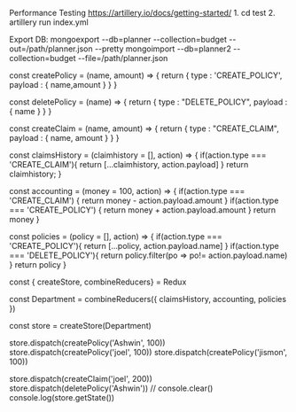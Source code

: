 

Performance Testing
    https://artillery.io/docs/getting-started/
    1. cd test 
    2. artillery run index.yml


Export DB:
  mongoexport --db=planner --collection=budget --out=/path/planner.json --pretty
  mongoimport --db=planner2 --collection=budget --file=/path/planner.json

const createPolicy = (name, amount) => {
  return {
    type : 'CREATE_POLICY',
    payload : {
      name,amount
    }
  }
}

const deletePolicy = (name) => {
  return {
    type : "DELETE_POLICY",
    payload :{
      name
    }
  }
}

const createClaim = (name, amount) => {
  return {
    type : "CREATE_CLAIM",
    payload : {
      name, amount
    }
  }
}

const claimsHistory = (claimhistory = [], action) => {
  if(action.type === 'CREATE_CLAIM'){
    return [...claimhistory, action.payload]
  }
  return claimhistory;
}

const accounting = (money = 100, action) => {
  if(action.type === 'CREATE_CLAIM') {
    return money - action.payload.amount
  }
  if(action.type === 'CREATE_POLICY') {
    return money + action.payload.amount
  }
  return money
}

const policies = (policy = [], action) => {
  if(action.type === 'CREATE_POLICY'){
    return [...policy, action.payload.name]
  }
  if(action.type === 'DELETE_POLICY'){
    return policy.filter(po => po!= action.payload.name)
  }
  return policy
}

const { createStore, combineReducers} = Redux

const Department = combineReducers({
  claimsHistory, accounting, policies
})

const store = createStore(Department)

store.dispatch(createPolicy('Ashwin', 100))
store.dispatch(createPolicy('joel', 100))
store.dispatch(createPolicy('jismon', 100))

store.dispatch(createClaim('joel', 200))
store.dispatch(deletePolicy('Ashwin'))
// console.clear()
console.log(store.getState())